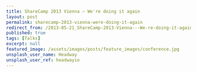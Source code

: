 ```yaml
---
title: ShareCamp 2013 Vienna — We're doing it again
layout: post
permalink: sharecamp-2013-vienna-were-doing-it-again
redirect_from: /2013-05-21_ShareCamp-2013-Vienna---We-re-doing-it-again-7fbab6b9b8a6
published: true
tags: [Talks]
excerpt: null
featured_image: /assets/images/posts/feature_images/conference.jpg
unsplash_user_name: Headway
unsplash_user_ref: headwayio
---
```

